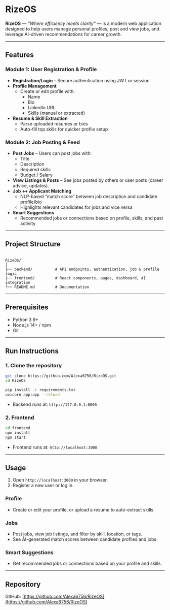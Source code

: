 # RizeOS

**RizeOS** — *"Where efficiency meets clarity"* — is a modern web application designed to help users manage personal profiles, post and view jobs, and leverage AI-driven recommendations for career growth.

---

## Features

### Module 1: User Registration & Profile
- **Registration/Login** – Secure authentication using JWT or session.
- **Profile Management**
  - Create or edit profile with:  
    - Name  
    - Bio  
    - LinkedIn URL  
    - Skills (manual or extracted)
- **Resume & Skill Extraction**
  - Parse uploaded resumes or bios
  - Auto-fill top skills for quicker profile setup

### Module 2: Job Posting & Feed
- **Post Jobs** – Users can post jobs with:  
  - Title  
  - Description  
  - Required skills  
  - Budget / Salary
- **View Listings & Posts** – See jobs posted by others or user posts (career advice, updates).
- **Job ↔ Applicant Matching**
  - NLP-based “match score” between job description and candidate profile/bio
  - Highlights relevant candidates for jobs and vice versa
- **Smart Suggestions**
  - Recommended jobs or connections based on profile, skills, and past activity

---

## Project Structure

```

RizeOS/
│
├── backend/          # API endpoints, authentication, job & profile logic
├── frontend/         # React components, pages, dashboard, AI integration
└── README.md         # Documentation

````

---

## Prerequisites

- Python 3.9+  
- Node.js 14+ / npm  
- Git  

---

## Run Instructions

### 1. Clone the repository
```bash
git clone https://github.com/Alexa6756/RizeOS.git
cd RizeOS

pip install -r requirements.txt       
uvicorn app:app --reload              
```

* Backend runs at: `http://127.0.0.1:8000`

### 2. Frontend

```bash
cd frontend
npm install                            
npm start                              
```

* Frontend runs at: `http://localhost:3000`

---

## Usage

1. Open `http://localhost:3000` in your browser.
2. Register a new user or log in.

### Profile

* Create or edit your profile, or upload a resume to auto-extract skills.

### Jobs

* Post jobs, view job listings, and filter by skill, location, or tags.
* See AI-generated match scores between candidate profiles and jobs.

### Smart Suggestions

* Get recommended jobs or connections based on your profile and skills.

---

## Repository

GitHub: [https://github.com/Alexa6756/RizeOS](https://github.com/Alexa6756/RizeOS)
